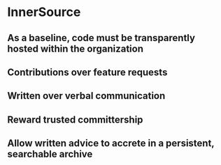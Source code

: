 # InnerSource 
 <!-- Open Source Software is software whose copyright allows anyone to use, study, change and develop the source code for any purpose. Since open source projects (OSS projects) are managed in many different ways, the following 6 points represent basic principles that can be found in the majority of long-term successful projects. Open source principles can also be used profitably in purely internal product development - but then in the form of [InnerSource](https://innersourcecommons.org/) projects.  -->
  
 <!-- The following overview presents principles of InnerSource projects in companies.  -->
  
  
 ## As a baseline, code must be transparently hosted within the organization 
  
 <!-- Project artefacts (source code, documentation, etc.) are publicly available throughout the company and easy to find. There should be as few barriers as possible to becoming active in a project yourself.  -->
  
 ## Contributions over feature requests 
  
 <!-- All stakeholders of a product see themselves as potential contributors and are treated as such by the project. In terms of meritocracy, the assumption is that "good contributions can come from anywhere".  -->
  
 <!-- Contributions remain suggestions, not mandatory requirements. Therefore, a short conversation is worthwhile before starting an implementation. 
 The rules of the game for participation in the project are deposited openly and are binding for participation.  -->
  
 ## Written over verbal communication 
  
 <!-- It should be possible to participate in a project asynchronously. This requires written communication. It must be possible to participate in project-relevant decisions throughout the company; for this, it is necessary to make these decisions in writing.  -->
  
 <!-- Project-relevant communication that does not take place via the main communication channel of the project must be summarised on this channel at least in the follow-up. In this way, relevant communication can be read by all staff members and traced at a later date. As a by-product, this creates passive documentation of the project history that can also be comprehended by newcomers. Particularly in the case of personnel decisions, care should be taken to ensure that they are made as private as necessary and as public as possible. 
 Exceptions concern, among other things, security-relevant discussions or personnel communication.  -->
  
 <!-- The advantages of asynchronous working must be weighed against the loss of speed and communication bandwidth that occurs with this way of working. Written summaries of synchronous meetings can be a middle ground.  -->
  
 ## Reward trusted committership 
  
 <!-- With predominantly written, archived communication, mistakes can no longer be erased but remain potentially forever available for reading throughout the company. This makes it all the more important to create a culture in which learning is welcomed and mistakes are perceived as an opportunity for improvement. 
 All contributions (including source code, documentation, bug reports, constructive discussion, marketing, user support) are valued and commitment to a project is rewarded: those who show commitment to a project are invited as new "trusted committers". All members of a project are visible to all staff members.  -->
  
 ## Allow written advice to accrete in a persistent, searchable archive 
  
 <!-- Each project should develop an independent project memory. This is a central, company-wide open archive in which all project-relevant decisions, design documents and other artefacts are collected. All communication can be referenced via stable (non-changing) URLs and can be found, searched and accessed by every employee.  -->
  
  
  
 <!-- Sources 
 http://paypal.github.io/InnerSourceCommons/ -->

